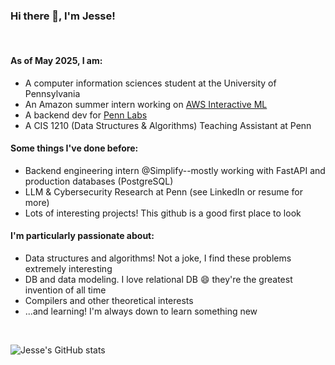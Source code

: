 ### Hi there 👋, I'm Jesse!
<br>

#### As of May 2025, I am:
- A computer information sciences student at the University of Pennsylvania
- An Amazon summer intern working on [AWS Interactive ML](https://aws.amazon.com/sagemaker/unified-studio/)
- A backend dev for [Penn Labs](https://pennlabs.org/)
- A CIS 1210 (Data Structures & Algorithms) Teaching Assistant at Penn
<be>

#### Some things I've done before:
- Backend engineering intern @Simplify--mostly working with FastAPI and production databases (PostgreSQL)
- LLM & Cybersecurity Research at Penn (see LinkedIn or resume for more)
- Lots of interesting projects! This github is a good first place to look
<be>

#### I'm particularly passionate about:
- Data structures and algorithms! Not a joke, I find these problems extremely interesting
- DB and data modeling. I love relational DB 😄 they're the greatest invention of all time
- Compilers and other theoretical interests
- ...and learning! I'm always down to learn something new
<br>

![Jesse's GitHub stats](https://github-readme-stats.vercel.app/api?username=dr-Jess&show_icons=true&theme=dracula)

<!--
**dr-Jess/dr-Jess** is a ✨ _special_ ✨ repository because its `README.md` (this file) appears on your GitHub profile.

Here are some ideas to get you started:

- 🔭 I’m currently working on ...
- 🌱 I’m currently learning ...
- 👯 I’m looking to collaborate on ...
- 🤔 I’m looking for help with ...
- 💬 Ask me about ...
- 📫 How to reach me: ...
- 😄 Pronouns: ...
- ⚡ Fun fact: ...
-->
